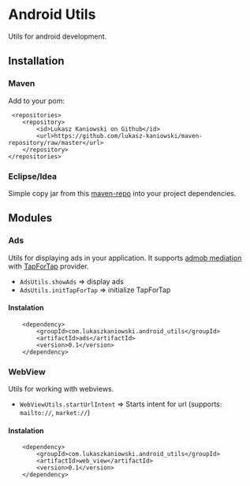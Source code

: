 # Android Utils 
Utils for android development. 

## Installation
### Maven
Add to your pom:

	 <repositories>
        <repository>
            <id>Lukasz Kaniowski on Github</id>
            <url>https://github.com/lukasz-kaniowski/maven-repository/raw/master</url>
        </repository>
    </repositories>
### Eclipse/Idea
Simple copy jar from this [maven-repo][1] into your project dependencies.

## Modules
### Ads
Utils for displaying ads in your application. 
It supports [admob mediation][2] with [TapForTap][3] provider.

* `AdsUtils.showAds` => display ads 
* `AdsUtils.initTapForTap` => initialize TapForTap  

#### Instalation
        <dependency>
            <groupId>com.lukaszkaniowski.android_utils</groupId>
            <artifactId>ads</artifactId>
            <version>0.1</version>
        </dependency>


### WebView
Utils for working with webviews. 

* `WebViewUtils.startUrlIntent` => Starts intent for url (supports: `mailto://`, `market://`) 

#### Instalation
        <dependency>
            <groupId>com.lukaszkaniowski.android_utils</groupId>
            <artifactId>web_view</artifactId>
            <version>0.1</version>
        </dependency>


        
        
[1]: https://github.com/lukasz-kaniowski/maven-repository/tree/master/com/lukaszkaniowski/android_utils
[2]: https://support.google.com/admob/bin/answer.py?hl=en&answer=2413211
[3]: http://r.tapfortap.com/8zyN9